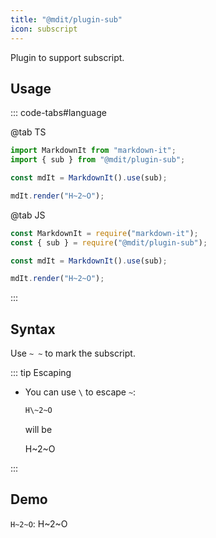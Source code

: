 ```yaml
---
title: "@mdit/plugin-sub"
icon: subscript
---
```


Plugin to support subscript.

<!-- more -->

## Usage

::: code-tabs#language

@tab TS

```ts
import MarkdownIt from "markdown-it";
import { sub } from "@mdit/plugin-sub";

const mdIt = MarkdownIt().use(sub);

mdIt.render("H~2~O");
```

@tab JS

```js
const MarkdownIt = require("markdown-it");
const { sub } = require("@mdit/plugin-sub");

const mdIt = MarkdownIt().use(sub);

mdIt.render("H~2~O");
```

:::

## Syntax

Use `~ ~` to mark the subscript.

::: tip Escaping

- You can use `\` to escape `~`:

  ```md
  H\~2~O
  ```

  will be

  H\~2~O

:::

## Demo

`H~2~O`: H~2~O
